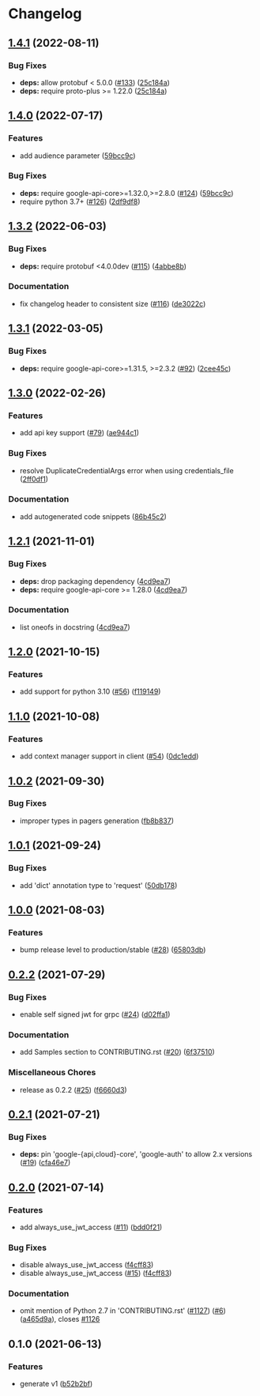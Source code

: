# Changelog

## [1.4.1](https://github.com/googleapis/python-apigee-connect/compare/v1.4.0...v1.4.1) (2022-08-11)


### Bug Fixes

* **deps:** allow protobuf < 5.0.0 ([#133](https://github.com/googleapis/python-apigee-connect/issues/133)) ([25c184a](https://github.com/googleapis/python-apigee-connect/commit/25c184aa094ac77ee92bf87d6c4160d2fd20b4a8))
* **deps:** require proto-plus >= 1.22.0 ([25c184a](https://github.com/googleapis/python-apigee-connect/commit/25c184aa094ac77ee92bf87d6c4160d2fd20b4a8))

## [1.4.0](https://github.com/googleapis/python-apigee-connect/compare/v1.3.2...v1.4.0) (2022-07-17)


### Features

* add audience parameter ([59bcc9c](https://github.com/googleapis/python-apigee-connect/commit/59bcc9ca7ceb1aeffb74c5989e2e47ad73a4b434))


### Bug Fixes

* **deps:** require google-api-core>=1.32.0,>=2.8.0 ([#124](https://github.com/googleapis/python-apigee-connect/issues/124)) ([59bcc9c](https://github.com/googleapis/python-apigee-connect/commit/59bcc9ca7ceb1aeffb74c5989e2e47ad73a4b434))
* require python 3.7+ ([#126](https://github.com/googleapis/python-apigee-connect/issues/126)) ([2df9df8](https://github.com/googleapis/python-apigee-connect/commit/2df9df8eef41cd34e3634e93b1f9aabc28b9973b))

## [1.3.2](https://github.com/googleapis/python-apigee-connect/compare/v1.3.1...v1.3.2) (2022-06-03)


### Bug Fixes

* **deps:** require protobuf <4.0.0dev ([#115](https://github.com/googleapis/python-apigee-connect/issues/115)) ([4abbe8b](https://github.com/googleapis/python-apigee-connect/commit/4abbe8b68e1a8bb9f32b6f37f8f9462da0179b56))


### Documentation

* fix changelog header to consistent size ([#116](https://github.com/googleapis/python-apigee-connect/issues/116)) ([de3022c](https://github.com/googleapis/python-apigee-connect/commit/de3022cfe32ff6cc796bd24fb1a6f9935599ad96))

## [1.3.1](https://github.com/googleapis/python-apigee-connect/compare/v1.3.0...v1.3.1) (2022-03-05)


### Bug Fixes

* **deps:** require google-api-core>=1.31.5, >=2.3.2 ([#92](https://github.com/googleapis/python-apigee-connect/issues/92)) ([2cee45c](https://github.com/googleapis/python-apigee-connect/commit/2cee45c4aa1873e30a461586432f94ba1f5e04fe))

## [1.3.0](https://github.com/googleapis/python-apigee-connect/compare/v1.2.1...v1.3.0) (2022-02-26)


### Features

* add api key support ([#79](https://github.com/googleapis/python-apigee-connect/issues/79)) ([ae944c1](https://github.com/googleapis/python-apigee-connect/commit/ae944c10b2f63a682cf2f196d2122ccbed2dac48))


### Bug Fixes

* resolve DuplicateCredentialArgs error when using credentials_file ([2ff0df1](https://github.com/googleapis/python-apigee-connect/commit/2ff0df184986fcaee52af77bfe7c26348394e0fd))


### Documentation

* add autogenerated code snippets ([86b45c2](https://github.com/googleapis/python-apigee-connect/commit/86b45c2379df54b274d192e5a46e6348e4f86005))

## [1.2.1](https://www.github.com/googleapis/python-apigee-connect/compare/v1.2.0...v1.2.1) (2021-11-01)


### Bug Fixes

* **deps:** drop packaging dependency ([4cd9ea7](https://www.github.com/googleapis/python-apigee-connect/commit/4cd9ea7bd45e5a3410e6b1bde0a0ab629f75530d))
* **deps:** require google-api-core >= 1.28.0 ([4cd9ea7](https://www.github.com/googleapis/python-apigee-connect/commit/4cd9ea7bd45e5a3410e6b1bde0a0ab629f75530d))


### Documentation

* list oneofs in docstring ([4cd9ea7](https://www.github.com/googleapis/python-apigee-connect/commit/4cd9ea7bd45e5a3410e6b1bde0a0ab629f75530d))

## [1.2.0](https://www.github.com/googleapis/python-apigee-connect/compare/v1.1.0...v1.2.0) (2021-10-15)


### Features

* add support for python 3.10 ([#56](https://www.github.com/googleapis/python-apigee-connect/issues/56)) ([f119149](https://www.github.com/googleapis/python-apigee-connect/commit/f119149b8343b0a8ae84dbe3d228f6b422d13b20))

## [1.1.0](https://www.github.com/googleapis/python-apigee-connect/compare/v1.0.2...v1.1.0) (2021-10-08)


### Features

* add context manager support in client ([#54](https://www.github.com/googleapis/python-apigee-connect/issues/54)) ([0dc1edd](https://www.github.com/googleapis/python-apigee-connect/commit/0dc1eddc5fae79b2516789587eb097190c8f1420))

## [1.0.2](https://www.github.com/googleapis/python-apigee-connect/compare/v1.0.1...v1.0.2) (2021-09-30)


### Bug Fixes

* improper types in pagers generation ([fb8b837](https://www.github.com/googleapis/python-apigee-connect/commit/fb8b837d64c9771d7af9d36688e00243794ea731))

## [1.0.1](https://www.github.com/googleapis/python-apigee-connect/compare/v1.0.0...v1.0.1) (2021-09-24)


### Bug Fixes

* add 'dict' annotation type to 'request' ([50db178](https://www.github.com/googleapis/python-apigee-connect/commit/50db178c9dec3b1214d537da0a9bd9088d9ebf43))


## [1.0.0](https://www.github.com/googleapis/python-apigee-connect/compare/v0.2.2...v1.0.0) (2021-08-03)


### Features

* bump release level to production/stable ([#28](https://www.github.com/googleapis/python-apigee-connect/issues/28)) ([65803db](https://www.github.com/googleapis/python-apigee-connect/commit/65803db4821b594124bfb88012ba4f954568a895))

## [0.2.2](https://www.github.com/googleapis/python-apigee-connect/compare/v0.2.1...v0.2.2) (2021-07-29)


### Bug Fixes

* enable self signed jwt for grpc ([#24](https://www.github.com/googleapis/python-apigee-connect/issues/24)) ([d02ffa1](https://www.github.com/googleapis/python-apigee-connect/commit/d02ffa1f4906da6ba8d479b18947e6d28ccb1987))


### Documentation

* add Samples section to CONTRIBUTING.rst ([#20](https://www.github.com/googleapis/python-apigee-connect/issues/20)) ([6f37510](https://www.github.com/googleapis/python-apigee-connect/commit/6f37510de8b5bd00720335f1343354ee2c932d9e))


### Miscellaneous Chores

* release as 0.2.2 ([#25](https://www.github.com/googleapis/python-apigee-connect/issues/25)) ([f6660d3](https://www.github.com/googleapis/python-apigee-connect/commit/f6660d3d604c61b748abe59a51923b74b687d761))

## [0.2.1](https://www.github.com/googleapis/python-apigee-connect/compare/v0.2.0...v0.2.1) (2021-07-21)


### Bug Fixes

* **deps:** pin 'google-{api,cloud}-core', 'google-auth' to allow 2.x versions ([#19](https://www.github.com/googleapis/python-apigee-connect/issues/19)) ([cfa46e7](https://www.github.com/googleapis/python-apigee-connect/commit/cfa46e7528595d57f396839ef167cb8ede29981b))

## [0.2.0](https://www.github.com/googleapis/python-apigee-connect/compare/v0.1.0...v0.2.0) (2021-07-14)


### Features

* add always_use_jwt_access ([#11](https://www.github.com/googleapis/python-apigee-connect/issues/11)) ([bdd0f21](https://www.github.com/googleapis/python-apigee-connect/commit/bdd0f2109e34d100c285ab355f302326816f24c8))


### Bug Fixes

* disable always_use_jwt_access ([f4cff83](https://www.github.com/googleapis/python-apigee-connect/commit/f4cff83baf1865477139bd14b02a12e47505150d))
* disable always_use_jwt_access ([#15](https://www.github.com/googleapis/python-apigee-connect/issues/15)) ([f4cff83](https://www.github.com/googleapis/python-apigee-connect/commit/f4cff83baf1865477139bd14b02a12e47505150d))


### Documentation

* omit mention of Python 2.7 in 'CONTRIBUTING.rst' ([#1127](https://www.github.com/googleapis/python-apigee-connect/issues/1127)) ([#6](https://www.github.com/googleapis/python-apigee-connect/issues/6)) ([a465d9a](https://www.github.com/googleapis/python-apigee-connect/commit/a465d9a37f4738f0f16e89b4c26a74366c0834fb)), closes [#1126](https://www.github.com/googleapis/python-apigee-connect/issues/1126)

## 0.1.0 (2021-06-13)


### Features

* generate v1 ([b52b2bf](https://www.github.com/googleapis/python-apigee-connect/commit/b52b2bf1f8456eb7fc815857d90384d2f596d23a))

